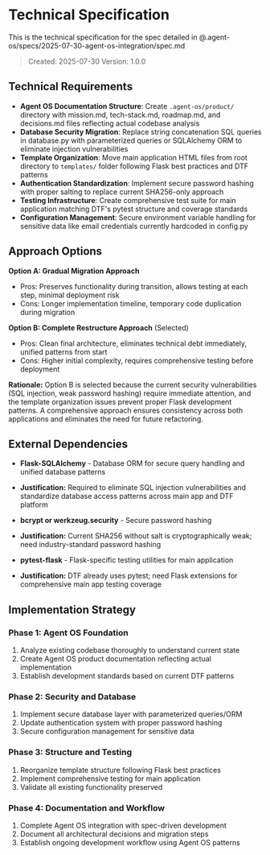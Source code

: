 # Technical Specification

This is the technical specification for the spec detailed in @.agent-os/specs/2025-07-30-agent-os-integration/spec.md

> Created: 2025-07-30
> Version: 1.0.0

## Technical Requirements

- **Agent OS Documentation Structure**: Create `.agent-os/product/` directory with mission.md, tech-stack.md, roadmap.md, and decisions.md files reflecting actual codebase analysis
- **Database Security Migration**: Replace string concatenation SQL queries in database.py with parameterized queries or SQLAlchemy ORM to eliminate injection vulnerabilities
- **Template Organization**: Move main application HTML files from root directory to `templates/` folder following Flask best practices and DTF patterns
- **Authentication Standardization**: Implement secure password hashing with proper salting to replace current SHA256-only approach
- **Testing Infrastructure**: Create comprehensive test suite for main application matching DTF's pytest structure and coverage standards
- **Configuration Management**: Secure environment variable handling for sensitive data like email credentials currently hardcoded in config.py

## Approach Options

**Option A: Gradual Migration Approach**
- Pros: Preserves functionality during transition, allows testing at each step, minimal deployment risk
- Cons: Longer implementation timeline, temporary code duplication during migration

**Option B: Complete Restructure Approach** (Selected)
- Pros: Clean final architecture, eliminates technical debt immediately, unified patterns from start
- Cons: Higher initial complexity, requires comprehensive testing before deployment

**Rationale:** Option B is selected because the current security vulnerabilities (SQL injection, weak password hashing) require immediate attention, and the template organization issues prevent proper Flask development patterns. A comprehensive approach ensures consistency across both applications and eliminates the need for future refactoring.

## External Dependencies

- **Flask-SQLAlchemy** - Database ORM for secure query handling and unified database patterns
- **Justification:** Required to eliminate SQL injection vulnerabilities and standardize database access patterns across main app and DTF platform

- **bcrypt or werkzeug.security** - Secure password hashing
- **Justification:** Current SHA256 without salt is cryptographically weak; need industry-standard password hashing

- **pytest-flask** - Flask-specific testing utilities for main application
- **Justification:** DTF already uses pytest; need Flask extensions for comprehensive main app testing coverage

## Implementation Strategy

### Phase 1: Agent OS Foundation
1. Analyze existing codebase thoroughly to understand current state
2. Create Agent OS product documentation reflecting actual implementation
3. Establish development standards based on current DTF patterns

### Phase 2: Security and Database
1. Implement secure database layer with parameterized queries/ORM
2. Update authentication system with proper password hashing
3. Secure configuration management for sensitive data

### Phase 3: Structure and Testing
1. Reorganize template structure following Flask best practices
2. Implement comprehensive testing for main application
3. Validate all existing functionality preserved

### Phase 4: Documentation and Workflow
1. Complete Agent OS integration with spec-driven development
2. Document all architectural decisions and migration steps
3. Establish ongoing development workflow using Agent OS patterns